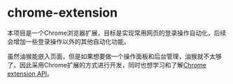 # chrome-extension

本项目是一个Chrome浏览器扩展，目标是实现常用网页的登录操作自动化，后续会增加一些登录操作以外的其他自动化功能。

虽然油猴能嵌入页面，但是如果想要做一个操作面板和后台管理，油猴就不太够了。因此采用Chrome扩展的方式进行开发，同时也想学习和了解[Chrome extension API](https://developer.chrome.com/docs/extensions/reference/)。
